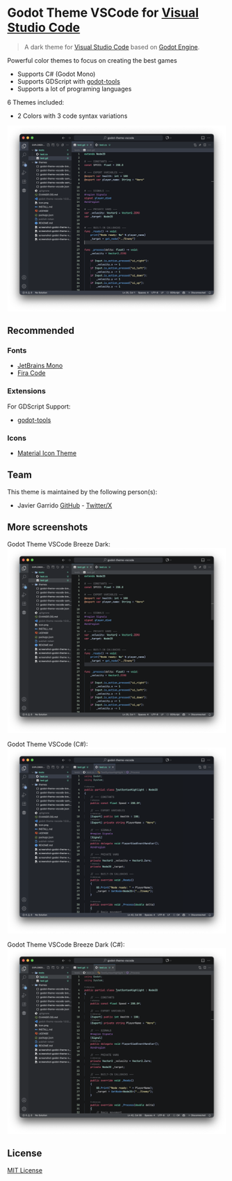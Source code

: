 # Godot Theme VSCode for [Visual Studio Code](http://code.visualstudio.com)

> A dark theme for [Visual Studio Code](http://code.visualstudio.com) based on [Godot Engine](http://www.godotengine.org/).

Powerful color themes to focus on creating the best games

- Supports C# (Godot Mono)
- Supports GDScript with [godot-tools](https://marketplace.visualstudio.com/items?itemName=geequlim.godot-tools)
- Supports a lot of programing languages

6 Themes included:
- 2 Colors with 3 code syntax variations

![Screenshot](https://raw.githubusercontent.com/nodlag/godot-theme-vscode/refs/heads/main/screenshot-godot-theme-vscode-gdscript.png)


## Recommended

### Fonts

- [JetBrains Mono](https://www.jetbrains.com/lp/mono/)
- [Fira Code](https://github.com/tonsky/FiraCode)

### Extensions

For GDScript Support:
- [godot-tools](https://marketplace.visualstudio.com/items?itemName=geequlim.godot-tools)


### Icons

- [Material Icon Theme](https://marketplace.visualstudio.com/items?itemName=PKief.material-icon-theme)

## Team

This theme is maintained by the following person(s):

- Javier Garrido [GitHub](https://github.com/nodlag) - [Twitter/X](https://twitter.com/nodlag)

## More screenshots

Godot Theme VSCode Breeze Dark:
![Screenshot](https://raw.githubusercontent.com/nodlag/godot-theme-vscode/refs/heads/main/screenshot-godot-theme-vscode-breeze-dark-gdscript.png)

Godot Theme VSCode (C#):
![Screenshot](https://raw.githubusercontent.com/nodlag/godot-theme-vscode/refs/heads/main/screenshot-godot-theme-vscode-csharp.png)

Godot Theme VSCode Breeze Dark (C#):
![Screenshot](https://raw.githubusercontent.com/nodlag/godot-theme-vscode/refs/heads/main/screenshot-godot-theme-vscode-breeze-dark-csharp.png)

## License

[MIT License](https://github.com/nodlag/godot-theme-vscode/blob/main/LICENSE)